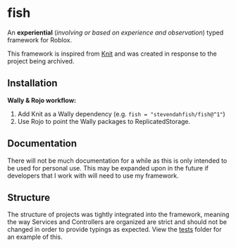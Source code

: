 # fish
An **experiential** (*involving or based on experience and observation*) typed framework for Roblox.

This framework is inspired from [Knit](https://github.com/Sleitnick/Knit) and was created in response to the project being archived.
## Installation
**Wally & Rojo workflow:**
1. Add Knit as a Wally dependency (e.g. `fish = "stevendahfish/fish@^1"`)
1. Use Rojo to point the Wally packages to ReplicatedStorage.
## Documentation
There will not be much documentation for a while as this is only intended to be used for personal use. This may be expanded upon in the future if developers that I work with will need to use my framework.
## Structure
The structure of projects was tightly integrated into the framework, meaning the way Services and Controllers are organized are strict and should not be changed in order to provide typings as expected. View the [tests](https://github.com/StevenDahFish/fish/blob/master/tests) folder for an example of this.
